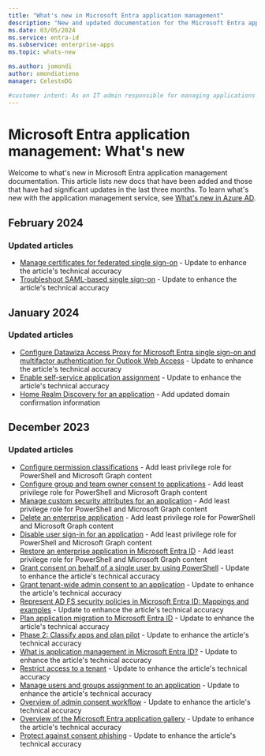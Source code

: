 ```yaml
---
title: "What's new in Microsoft Entra application management"
description: "New and updated documentation for the Microsoft Entra application management."
ms.date: 03/05/2024
ms.service: entra-id
ms.subservice: enterprise-apps
ms.topic: whats-new

ms.author: jomondi
author: omondiatieno
manager: CelesteDG

#customer intent: As an IT admin responsible for managing applications in Microsoft Entra ID, I want to stay updated on new documentation and significant updates, so that I can effectively manage and troubleshoot application-related issues in the platform.
---
```


# Microsoft Entra application management: What's new

Welcome to what's new in Microsoft Entra application management documentation. This article lists new docs that have been added and those that have had significant updates in the last three months. To learn what's new with the application management service, see [What's new in Azure AD](~/fundamentals/whats-new.md).

## February 2024

### Updated articles

- [Manage certificates for federated single sign-on](tutorial-manage-certificates-for-federated-single-sign-on.md) - Update to enhance the article's technical accuracy
- [Troubleshoot SAML-based single sign-on](troubleshoot-saml-sso.md) - Update to enhance the article's technical accuracy

## January 2024

### Updated articles

- [Configure Datawiza Access Proxy for Microsoft Entra single sign-on and multifactor authentication for Outlook Web Access](datawiza-sso-mfa-to-owa.md) - Update to enhance the article's technical accuracy
- [Enable self-service application assignment](manage-self-service-access.md) - Update to enhance the article's technical accuracy
- [Home Realm Discovery for an application](home-realm-discovery-policy.md) - Add updated domain confirmation information

## December 2023

### Updated articles

- [Configure permission classifications](configure-permission-classifications.md) - Add least privilege role for PowerShell and Microsoft Graph content
- [Configure group and team owner consent to applications](configure-user-consent-groups.md) - Add least privilege role for PowerShell and Microsoft Graph content
- [Manage custom security attributes for an application](custom-security-attributes-apps.md) - Add least privilege role for PowerShell and Microsoft Graph content
- [Delete an enterprise application](delete-application-portal.md) - Add least privilege role for PowerShell and Microsoft Graph content
- [Disable user sign-in for an application](disable-user-sign-in-portal.md) - Add least privilege role for PowerShell and Microsoft Graph content
- [Restore an enterprise application in Microsoft Entra ID](restore-application.md) - Add least privilege role for PowerShell and Microsoft Graph content
- [Grant consent on behalf of a single user by using PowerShell](grant-consent-single-user.md) - Update to enhance the article's technical accuracy
- [Grant tenant-wide admin consent to an application](grant-admin-consent.md) - Update to enhance the article's technical accuracy
- [Represent AD FS security policies in Microsoft Entra ID: Mappings and examples](migrate-adfs-represent-security-policies.md) - Update to enhance the article's technical accuracy
- [Plan application migration to Microsoft Entra ID](migrate-adfs-apps-phases-overview.md) - Update to enhance the article's technical accuracy
- [Phase 2: Classify apps and plan pilot](migrate-adfs-classify-apps-plan-pilot.md) - Update to enhance the article's technical accuracy
- [What is application management in Microsoft Entra ID?](what-is-application-management.md) - Update to enhance the article's technical accuracy
- [Restrict access to a tenant](tenant-restrictions.md) - Update to enhance the article's technical accuracy
- [Manage users and groups assignment to an application](assign-user-or-group-access-portal.md) - Update to enhance the article's technical accuracy
- [Overview of admin consent workflow](admin-consent-workflow-overview.md) - Update to enhance the article's technical accuracy
- [Overview of the Microsoft Entra application gallery](overview-application-gallery.md) - Update to enhance the article's technical accuracy
- [Protect against consent phishing](protect-against-consent-phishing.md) - Update to enhance the article's technical accuracy
